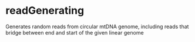 # readGenerating
Generates random reads from circular mtDNA genome, including reads that bridge between end and start of the given linear genome
